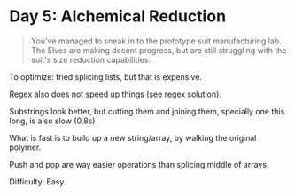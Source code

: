 # Day 5: Alchemical Reduction

> You've managed to sneak in to the prototype suit manufacturing lab. 
> The Elves are making decent progress, but are still struggling with the suit's size reduction capabilities.

To optimize: tried splicing lists, but that is expensive. 

Regex also does not speed up things (see regex solution).

Substrings look better, but cutting them and joining them, specially one this long, is also slow (0,8s) 

What is fast is to build up a new string/array, by walking the original polymer. 

Push and pop are way easier operations than splicing middle of arrays.

Difficulty: Easy.